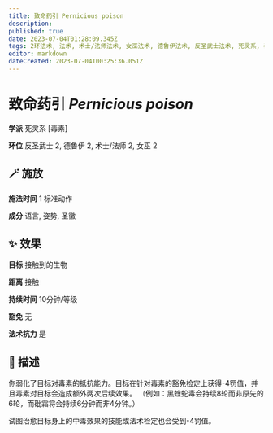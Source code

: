 ```yaml
---
title: 致命药引 Pernicious poison
description: 
published: true
date: 2023-07-04T01:28:09.345Z
tags: 2环法术, 法术, 术士/法师法术, 女巫法术, 德鲁伊法术, 反圣武士法术, 死灵系, 毒素
editor: markdown
dateCreated: 2023-07-04T00:25:36.051Z
---
```


# **致命药引** *Pernicious poison*

**学派** 死灵系 \[毒素\] 

**环位** 反圣武士 2, 德鲁伊 2, 术士/法师 2, 女巫 2

## 🪄 施放

**施法时间** 1 标准动作

**成分** 语言, 姿势, 圣徽

## ✨ 效果 

**目标** 接触到的生物 

**距离** 接触  

**持续时间** 10分钟/等级 

**豁免** 无

**法术抗力** 是

## 📖 描述

你弱化了目标对毒素的抵抗能力。目标在针对毒素的豁免检定上获得-4罚值，并且毒素对目标会造成额外两次后续效果。 （例如：黑蝰蛇毒会持续8轮而非原先的6轮，而砒霜将会持续6分钟而非4分钟。）

试图治愈目标身上的中毒效果的技能或法术检定也会受到-4罚值。
    